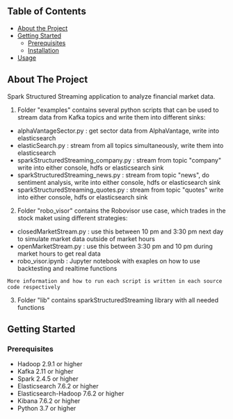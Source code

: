 <!-- TABLE OF CONTENTS -->
## Table of Contents

* [About the Project](#about-the-project)
* [Getting Started](#getting-started)
  * [Prerequisites](#prerequisites)
  * [Installation](#installation)
* [Usage](#usage)


<!-- ABOUT THE PROJECT -->
## About The Project

Spark Structured Streaming application to analyze financial market data. 

1. Folder "examples" contains several python scripts that can be used to stream data from Kafka topics and write them into different sinks:
* alphaVantageSector.py : get sector data from AlphaVantage, write into elasticsearch
* elasticSearch.py : stream from all topics simultaneously, write them into elasticsearch
* sparkStructuredStreaming_company.py : stream from topic "company" write into either console, hdfs or elasticsearch sink
* sparkStructuredStreaming_news.py : stream from topic "news", do sentiment analysis, write into either console, hdfs or elasticsearch sink
* sparkStructuredStreaming_quotes.py : stream from topic "quotes" write into either console, hdfs or elasticsearch sink
2. Folder "robo_visor" contains the Robovisor use case, which trades in the stock maket using different strategies:
* closedMarketStream.py : use this between 10 pm and 3:30 pm next day to simulate market data outside of market hours
* openMarketStream.py : use this between 3:30 pm and 10 pm during market hours to get real data
* robo_visor.ipynb : Jupyter notebook with exaples on how to use backtesting and realtime functions
```
More information and how to run each script is written in each source code respectively
```
3. Folder "lib" contains sparkStructuredStreaming library with all needed functions 

<!-- GETTING STARTED -->
## Getting Started

### Prerequisites

* Hadoop 2.9.1 or higher
* Kafka 2.11 or higher
* Spark 2.4.5 or higher
* Elasticsearch 7.6.2 or higher
* Elasticsearch-Hadoop 7.6.2 or higher
* Kibana 7.6.2 or higher
* Python 3.7 or higher

